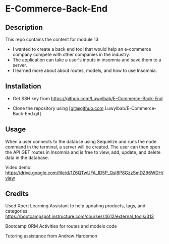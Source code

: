 # E-Commerce-Back-End

## Description

This repo contains the content for module 13

- I wanted to create a back end tool that would help an e-commerce company compete with other companies in the industry.
- The application can take a user's inputs in insomnia and save them to a server.
- I learned more about about routes, models, and how to use Insomnia.

## Installation

- Get SSH key from https://github.com/Luwylbab/E-Commerce-Back-End

- Clone the repository using [git@github.com:Luwylbab/E-Commerce-Back-End.git]

## Usage

When a user connects to the databse using Sequelize and runs the node command in the terminal, a server will be created. The user can then open the API GET routes in Insomnia and is free to view, add, update, and delete data in the database.

Video demo: https://drive.google.com/file/d/1Z6QTwUFA_ID5P_QsI8P8GzzSmDZ96WDH/view

## Credits

Used Xpert Learning Assistant to help updating products, tags, and categories: 
https://bootcampspot.instructure.com/courses/4612/external_tools/313

Bootcamp ORM Activities for routes and models code

Tutoring assistance from Andrew Hardemon